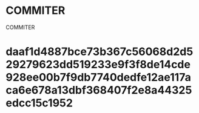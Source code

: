 # COMMITER
COMMITER






# daaf1d4887bce73b367c56068d2d529279623dd519233e9f3f8de14cde928ee00b7f9db7740dedfe12ae117aca6e678a13dbf368407f2e8a44325edcc15c1952
